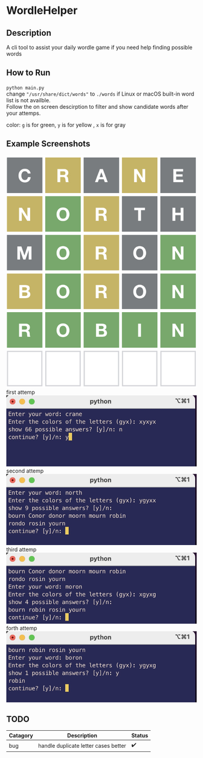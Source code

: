 # WordleHelper

## Description
A cli tool to assist your daily wordle game if you need help finding possible words

## How to Run
`python main.py`  
change ```"/usr/share/dict/words"``` to ```./words``` if Linux or macOS built-in word list is not availble.  
Follow the on screen descirption to filter and show candidate words after your attemps.  

color: ```g``` is for green, ```y``` is for yellow , ```x``` is for gray

## Example Screenshots
![](images/wordle.jpg?raw=true)  
first attemp  
![](images/example_1.jpg)  
second attemp  
![](images/example_2.jpg)  
third attemp  
![](images/example_3.jpg)  
forth attemp  
![](images/example_4.jpg)  

## TODO
| Catagory | Description | Status |
| --- | ----------- | --- |
| bug | handle duplicate letter cases better | ✔️ |